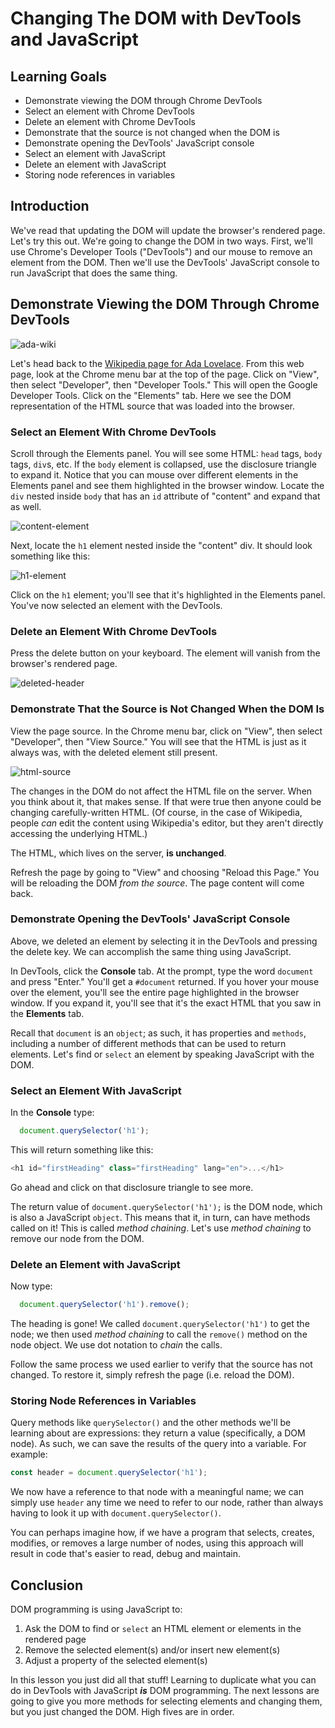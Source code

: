 # Changing The DOM with DevTools and JavaScript

## Learning Goals

* Demonstrate viewing the DOM through Chrome DevTools
* Select an element with Chrome DevTools
* Delete an element with Chrome DevTools
* Demonstrate that the source is not changed when the DOM is
* Demonstrate opening the DevTools' JavaScript console
* Select an element with JavaScript
* Delete an element with JavaScript
* Storing node references in variables

## Introduction

We've read that updating the DOM will update the browser's rendered page. Let's
try this out. We're going to change the DOM in two ways. First, we'll use
Chrome's Developer Tools ("DevTools") and our mouse to remove an element from
the DOM. Then we'll use the DevTools' JavaScript console to run JavaScript that
does the same thing.

## Demonstrate Viewing the DOM Through Chrome DevTools

![ada-wiki](https://curriculum-content.s3.amazonaws.com/phase-0/the-dom-dev-tools/ada-wiki.png)

Let's head back to the [Wikipedia page for Ada Lovelace][ada-wiki]. From this
web page, look at the Chrome menu bar at the top of the page. Click on "View",
then select "Developer", then "Developer Tools." This will open the Google
Developer Tools. Click on the "Elements" tab. Here we see the DOM representation
of the HTML source that was loaded into the browser.

### Select an Element With Chrome DevTools

Scroll through the Elements panel. You will see some HTML: `head` tags, `body`
tags, `div`s, etc. If the `body` element is collapsed, use the disclosure
triangle to expand it. Notice that you can mouse over different elements in the
Elements panel and see them highlighted in the browser window. Locate the `div`
nested inside `body` that has an `id` attribute of "content" and expand that as
well.

![content-element](https://curriculum-content.s3.amazonaws.com/phase-0/the-dom-dev-tools/content-element.png)

Next, locate the `h1` element nested inside the "content" div. It should look
something like this:

![h1-element](https://curriculum-content.s3.amazonaws.com/phase-0/the-dom-dev-tools/h1-element.png)

Click on the `h1` element; you'll see that it's highlighted in the Elements
panel. You've now selected an element with the DevTools.

### Delete an Element With Chrome DevTools

Press the delete button on your keyboard. The element will vanish from the
browser's rendered page.

![deleted-header](https://curriculum-content.s3.amazonaws.com/phase-0/the-dom-dev-tools/deleted-header.png)

### Demonstrate That the Source is Not Changed When the DOM Is

View the page source. In the Chrome menu bar, click on "View", then select
"Developer", then "View Source." You will see that the HTML is just as it
always was, with the deleted element still present.

![html-source](https://curriculum-content.s3.amazonaws.com/phase-0/the-dom-dev-tools/html-source.png)

The changes in the DOM do not affect the HTML file on the server. When you think
about it, that makes sense. If that were true then anyone could be changing
carefully-written HTML. (Of course, in the case of Wikipedia, people _can_ edit
the content using Wikipedia's editor, but they aren't directly accessing the
underlying HTML.)

The HTML, which lives on the server, **is unchanged**.

Refresh the page by going to "View" and choosing "Reload this Page." You will be
reloading the DOM _from the source_. The page content will come back.

### Demonstrate Opening the DevTools' JavaScript Console

Above, we deleted an element by selecting it in the DevTools and pressing the
delete key. We can accomplish the same thing using JavaScript.

In DevTools, click the **Console** tab. At the prompt, type the word `document`
and press "Enter." You'll get a `#document` returned. If you hover your mouse
over the element, you'll see the entire page highlighted in the browser window.
If you expand it, you'll see that it's the exact HTML that you saw in the
**Elements** tab.

Recall that `document` is an `object`; as such, it has properties and `methods`,
including a number of different methods that can be used to return elements.
Let's find or `select` an element by speaking JavaScript with the DOM.

### Select an Element With JavaScript

In the **Console** type:

```javascript
  document.querySelector('h1');
```

This will return something like this:

```js
<h1 id="firstHeading" class="firstHeading" lang="en">...</h1>
```

Go ahead and click on that disclosure triangle to see more.

The return value of `document.querySelector('h1');` is the DOM node, which is
also a JavaScript `object`. This means that it, in turn, can have methods called
on it! This is called _method chaining_. Let's use _method chaining_ to remove
our node from the DOM.

### Delete an Element with JavaScript

Now type:

```javascript
  document.querySelector('h1').remove();
```

The heading is gone! We called `document.querySelector('h1')` to get the node;
we then used _method chaining_ to call the `remove()` method on the node object.
We use dot notation to _chain_ the calls.

Follow the same process we used earlier to verify that the source has not
changed. To restore it, simply refresh the page (i.e. reload the DOM).

### Storing Node References in Variables

Query methods like `querySelector()` and the other methods we'll be learning
about are expressions: they return a value (specifically, a DOM node). As such,
we can save the results of the query into a variable. For example:

```js
const header = document.querySelector('h1');
```

We now have a reference to that node with a meaningful name; we can simply use
`header` any time we need to refer to our node, rather than always having to
look it up with `document.querySelector()`.

You can perhaps imagine how, if we have a program that selects, creates,
modifies, or removes a large number of nodes, using this approach will result in
code that's easier to read, debug and maintain.

## Conclusion

DOM programming is using JavaScript to:

1. Ask the DOM to find or `select` an HTML element or elements in the rendered page
2. Remove the selected element(s) and/or insert new element(s)
3. Adjust a property of the selected element(s)

In this lesson you just did all that stuff! Learning to duplicate what you can
do in DevTools with JavaScript ***is*** DOM programming. The next lessons are
going to give you more methods for selecting elements and changing them, but you
just changed the DOM. High fives are in order.

[ada-wiki]: https://en.wikipedia.org/wiki/Ada_Lovelace